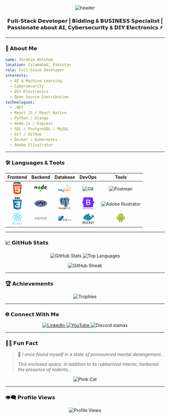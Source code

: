 <!-- Profile Header -->
<p align="center">
  <img src="https://capsule-render.vercel.app/api?type=waving&color=0e75b6&height=100&section=header&text=Hi%20👋,%20I'm%20Ibrahim%20Ahtsham&fontSize=30&fontAlignY=40&desc=Full-Stack%20Developer%20|%20AI%20Enthusiast%20|%20Tech%20Explorer&descAlignY=60&descAlign=50&textColor=ffffff" alt="header"/>
</p>

<!-- About Me -->
<h3 align="center">𝗙𝘂𝗹𝗹-𝗦𝘁𝗮𝗰𝗸 𝗗𝗲𝘃𝗲𝗹𝗼𝗽𝗲𝗿 | 𝗕𝗶𝗱𝗱𝗶𝗻𝗴 & 𝗕𝗨𝗦𝗜𝗡𝗘𝗦𝗦 𝗦𝗽𝗲𝗰𝗶𝗮𝗹𝗶𝘀𝘁 | 𝗣𝗮𝘀𝘀𝗶𝗼𝗻𝗮𝘁𝗲 𝗮𝗯𝗼𝘂𝘁 𝗔𝗜, 𝗖𝘆𝗯𝗲𝗿𝘀𝗲𝗰𝘂𝗿𝗶𝘁𝘆 & 𝗗𝗜𝗬 𝗘𝗹𝗲𝗰𝘁𝗿𝗼𝗻𝗶𝗰𝘀 ⚡</h3>

---

### 🧠 𝗔𝗯𝗼𝘂𝘁 𝗠𝗲

```yaml
name: Ibrahim Ahtsham
location: Islamabad, Pakistan
role: Full-Stack Developer
interests:
  - AI & Machine Learning
  - Cybersecurity
  - DIY Electronics
  - Open Source Contribution
technologies:
  - .NET
  - React JS / React Native
  - Python / Django
  - Node.js / Express
  - SQL / PostgreSQL / MySQL
  - Git / GitHub
  - Docker / Kubernetes
  - Adobe Illustrator
```

---

### 🛠️ 𝗟𝗮𝗻𝗴𝘂𝗮𝗴𝗲𝘀 & 𝗧𝗼𝗼𝗹𝘀

|                                                                     Frontend                                                                      |                                                                          Backend                                                                           |                                                                             Database                                                                             |                                                                           DevOps                                                                           |                                                                          Tools                                                                          |
| :-----------------------------------------------------------------------------------------------------------------------------------------------: | :--------------------------------------------------------------------------------------------------------------------------------------------------------: | :--------------------------------------------------------------------------------------------------------------------------------------------------------------: | :--------------------------------------------------------------------------------------------------------------------------------------------------------: | :-----------------------------------------------------------------------------------------------------------------------------------------------------: |
| <img src="https://raw.githubusercontent.com/devicons/devicon/master/icons/html5/html5-original-wordmark.svg" alt="HTML5" width="40" height="40"/> |   <img src="https://raw.githubusercontent.com/devicons/devicon/master/icons/nodejs/nodejs-original-wordmark.svg" alt="Node.js" width="40" height="40"/>    |        <img src="https://raw.githubusercontent.com/devicons/devicon/master/icons/mysql/mysql-original-wordmark.svg" alt="MySQL" width="40" height="40"/>         |                          <img src="https://www.vectorlogo.zone/logos/git-scm/git-scm-icon.svg" alt="Git" width="40" height="40"/>                          |                   <img src="https://www.vectorlogo.zone/logos/getpostman/getpostman-icon.svg" alt="Postman" width="40" height="40"/>                    |
|  <img src="https://raw.githubusercontent.com/devicons/devicon/master/icons/css3/css3-original-wordmark.svg" alt="CSS3" width="40" height="40"/>   |             <img src="https://raw.githubusercontent.com/devicons/devicon/master/icons/php/php-original.svg" alt="PHP" width="40" height="40"/>             | <img src="https://raw.githubusercontent.com/devicons/devicon/master/icons/postgresql/postgresql-original-wordmark.svg" alt="PostgreSQL" width="40" height="40"/> | <img src="https://raw.githubusercontent.com/devicons/devicon/master/icons/bootstrap/bootstrap-plain-wordmark.svg" alt="Bootstrap" width="40" height="40"/> |       <img src="https://www.vectorlogo.zone/logos/adobe_illustrator/adobe_illustrator-icon.svg" alt="Adobe Illustrator" width="40" height="40"/>        |
| <img src="https://raw.githubusercontent.com/devicons/devicon/master/icons/react/react-original-wordmark.svg" alt="React" width="40" height="40"/> | <img src="https://raw.githubusercontent.com/devicons/devicon/master/icons/express/express-original-wordmark.svg" alt="Express.js" width="40" height="40"/> |       <img src="https://raw.githubusercontent.com/devicons/devicon/master/icons/sqlite/sqlite-original-wordmark.svg" alt="SQLite" width="40" height="40"/>       |    <img src="https://raw.githubusercontent.com/devicons/devicon/master/icons/docker/docker-original-wordmark.svg" alt="Docker" width="40" height="40"/>    | <img src="https://raw.githubusercontent.com/devicons/devicon/master/icons/android/android-original-wordmark.svg" alt="Android" width="40" height="40"/> |

---

### 📈 𝗚𝗶𝘁𝗛𝘂𝗯 𝗦𝘁𝗮𝘁𝘀

<p align="center">
  <img src="https://github-readme-stats.vercel.app/api?username=ibrahimahtsham&show_icons=true&locale=en" alt="GitHub Stats" height="160"/>
  <img src="https://github-readme-stats.vercel.app/api/top-langs?username=ibrahimahtsham&show_icons=true&locale=en&layout=compact" alt="Top Languages" height="160"/>
</p>

<p align="center">
  <img src="https://github-readme-streak-stats.herokuapp.com/?user=ibrahimahtsham&" alt="GitHub Streak"/>
</p>

---

### 🏆 𝗔𝗰𝗵𝗶𝗲𝘃𝗲𝗺𝗲𝗻𝘁𝘀

<p align="center">
  <img src="https://github-profile-trophy.vercel.app/?username=ibrahimahtsham&theme=gruvbox" alt="Trophies"/>
</p>

---

### 🌐 𝗖𝗼𝗻𝗻𝗲𝗰𝘁 𝗪𝗶𝘁𝗵 𝗠𝗲

<p align="center">
  <a href="https://linkedin.com/in/ibrahim-a-190637254" target="blank">
    <img src="https://raw.githubusercontent.com/rahuldkjain/github-profile-readme-generator/master/src/images/icons/Social/linked-in-alt.svg" alt="LinkedIn" height="30" width="40"/>
  </a>
  <a href="https://www.youtube.com/@siamax1" target="blank">
    <img src="https://raw.githubusercontent.com/rahuldkjain/github-profile-readme-generator/master/src/images/icons/Social/youtube.svg" alt="YouTube" height="30" width="40"/>
  </a>
  <img src="https://raw.githubusercontent.com/rahuldkjain/github-profile-readme-generator/master/src/images/icons/Social/discord.svg" alt="Discord" height="30" width="40"/>
  <span>siamax</span>
</p>

---

### 🐱‍👤 𝗙𝘂𝗻 𝗙𝗮𝗰𝘁

> 🧠 _I once found myself in a state of pronounced mental derangement..._
>
> _This enclosed space, in addition to its rubberized interior, harbored the presence of rodents..._

<p align="center">
  <img src="https://media.tenor.com/GOabrbLMl4AAAAAM/plink-cat-plink.gif" alt="Plink Cat"/>
</p>

---

### 👁️‍🗨️ 𝗣𝗿𝗼𝗳𝗶𝗹𝗲 𝗩𝗶𝗲𝘄𝘀

<p align="center">
  <img src="https://komarev.com/ghpvc/?username=ibrahimahtsham&label=Profile%20views&color=0e75b6&style=flat" alt="Profile Views"/>
</p>

